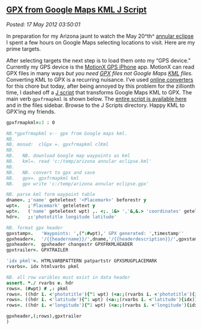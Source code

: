  
[GPX from Google Maps KML J Script](https://bakerjd99.wordpress.com/2012/05/16/gpx-from-google-maps-kml-j-script/)
-----------------------------------------------------------------------------------------------------------------

*Posted: 17 May 2012 03:50:01*

In preparation for my Arizona jaunt to watch the May 20^th^ [annular
eclipse](https://eclipse-maps.com/Eclipse-Maps/Gallery/Pages/Annular\_solar\_eclipse\_of\_2012\_May\_20.html)
I spent a few hours on Google Maps selecting locations to visit. Here
are my prime targets.

After selecting targets the next step is to load them onto my “GPS
device.” Currently my GPS device is the [MotionX GPS
iPhone](https://gps.motionx.com/iphone/overview/) app. MotionX can read
GPX files in many ways *but you need
[GPX](https://www.topografix.com/gpx.asp) files not Google Maps
[KML](https://developers.google.com/kml/documentation/) files.*
Converting KML to GPX is a recurring nuisance. I’ve used [online
converters](https://kml2gpx.com/) for this chore but today, after being
annoyed by this problem for the zillionth time, I dashed off a [J
script](https://www.jsoftware.com/jwiki/FrontPage) that transforms Google
Maps KML to GPX. The main verb `gpxfrmapkml` is shown below. The [entire
script is available here](https://www.box.com/s/09dc770e4821500d222b)
and in the files sidebar. Browse to the J Scripts directory. Happy KML
to GPX’ing my friends.

```J
gpxfrmapkml=:3 : 0

NB.*gpxfrmapkml v-- gpx from Google maps kml.
NB.
NB. monad:  clGpx =. gpxfrmapkml clKml
NB.
NB.   NB. download Google map waypoints as kml
NB.   kml=. read 'c:/temp/arizona annular eclipse.kml'
NB.
NB.   NB. convert to gpx and save
NB.   gpx=. gpxfrmapkml kml
NB.   gpx write 'c:/temp/arizona annular eclipse.gpx'  

NB. parse kml form waypoint table
dname=. ;'name' geteletext '<Placemark>' beforestr y
wpt=.   ;'Placemark' geteletext y
wpt=.   ('name' geteletext wpt) ,. <;._1&> ','&,&.> 'coordinates' geteletext wpt
hdr=.   ;:'phototitle longitude latitude'

NB. format gpx header 
gpxstamp=.   'Waypoints: ',(":#wpt),' GPX generated: ',timestamp''
gpxheader=.  '/{{headername}}/',dname,'/{{headerdescription}}/',gpxstamp
gpxheader=.  gpxheader changestr GPXFRKMLHEADER
gpxtrailer=. GPXTRAILER

'idx pkml'=. HTMLVARBPATTERN patpartstr GPXSMUGPLACEMARK
rvarbs=. idx htmlvarbs pkml

NB. all row varibles must exist in data header
assert. *./ rvarbs e. hdr
rows=. (#wpt) # ,: pkml
rows=. ((hdr i. <'phototitle'){"1 wpt) (<a:;(rvarbs i. <'phototitle'){idx)} rows
rows=. ((hdr i. <'latitude'){"1 wpt) (<a:;(rvarbs i. <'latitude'){idx)} rows
rows=. ((hdr i. <'longitude'){"1 wpt) (<a:;(rvarbs i. <'longitude'){idx)} rows

gpxheader,(;rows),gpxtrailer
)
```
